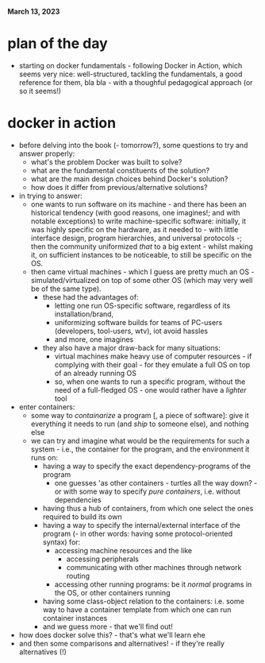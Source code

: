 **March 13, 2023**

# plan of the day

* starting on docker fundamentals - following Docker in Action, which seems very nice: well-structured, tackling the fundamentals, a good reference for them, bla bla - with a thoughful pedagogical approach (or so it seems!)

# docker in action

* before delving into the book (- tomorrow?), some questions to try and answer properly:
  * what's the problem Docker was built to solve?
  * what are the fundamental constituents of the solution?
  * what are the main design choices behind Docker's solution?
  * how does it differ from previous/alternative solutions?
* in trying to answer:
  * one wants to run software on its machine - and there has been an historical tendency (with good reasons, one imagines!; and with notable exceptions) to write machine-specific software: initially, it was highly specific on the hardware, as it needed to - with little interface design, program hierarchies, and universal protocols -; then the community uniformized _that_ to a big extent - whilst making it, on sufficient instances to be noticeable, to still be specific on the OS.
  * then came virtual machines - which I guess are pretty much an OS - simulated/virtualized on top of some other OS (which may very well be of the same type).
    * these had the advantages of:
      * letting one run OS-specific software, regardless of its installation/brand,
      * uniformizing software builds for teams of PC-users (developers, tool-users, wtv), iot avoid hassles
      * and more, one imagines
    * they also have a major draw-back for many situations:
      * virtual machines make heavy use of computer resources - if complying with their goal - for they emulate a full OS on top of an already running OS
      * so, when one wants to run a specific program, without the need of a full-fledged OS - one would rather have a _lighter_ tool
* enter containers:
  * some way to _containarize_ a program [, a piece of software]: give it everything it needs to run (and _ship_ to someone else), and nothing else
  * we can try and imagine what would be the requirements for such a system - i.e., the container for the program, and the environment it runs on:
    * having a way to specify the exact dependency-programs of the program
      * one guesses 'as other containers - turtles all the way down? - or with some way to specify _pure containers_, i.e. without dependencies
    * having thus a hub of containers, from which one select the ones required to build its own
    * having a way to specify the internal/external interface of the program (- in other words: having some protocol-oriented syntax) for:
      * accessing machine resources and the like
        * accessing peripherals
        * communicating with other machines through network routing
      * accessing other running programs: be it _normal_ programs in the OS, or other containers running
    * having some class-object relation to the containers: i.e. some way to have a container template from which one can run container instances
    * and we guess more - that we'll find out!
* how does docker solve this? - that's what we'll learn ehe
* and then some comparisons and alternatives! - if they're really alternatives (!)
